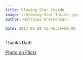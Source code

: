```yaml
---
title: Glowing Star Inside
image: ./Glowing-Star-Inside.jpg
author: Matthias Kretschmann

date: 2011-01-08 15:45:26+00:00
---
```


Thanks Dad!

[Photo on Flickr](http://www.flickr.com/photos/krema/5364875973)
